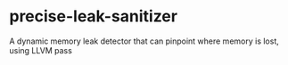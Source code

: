 # precise-leak-sanitizer
A dynamic memory leak detector that can pinpoint where memory is lost, using LLVM pass
